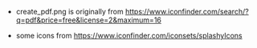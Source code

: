 - create_pdf.png is originally from https://www.iconfinder.com/search/?q=pdf&price=free&license=2&maximum=16


- some icons from https://www.iconfinder.com/iconsets/splashyIcons 
